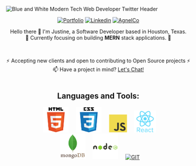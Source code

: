 
![Blue and White Modern Tech Web Developer Twitter Header](https://user-images.githubusercontent.com/101066358/170174998-7e9ac694-68d2-4e01-baab-67bcfdb8b5f0.png)

<div align="center">

[![Portfolio](https://img.shields.io/badge/-Portfolio-d3d3d3?&style=for-the-badge&logo=appveyor&logo=aboutdotme&logoColor=black)](https://justinehoang.netlify.app/)
[![Linkedin](https://img.shields.io/badge/LinkedIn-0077B5?style=for-the-badge&logo=linkedin&logoColor=white)](https://www.linkedin.com/in/justine-hoang/)
[![AgnelCo](https://img.shields.io/badge/AngelList-000000?style=for-the-badge&logo=angellist&logoColor=white)](https://angel.co/u/justine-hoang)

</div>

<p align="center"> Hello there 👋 I'm Justine, a Software Developer based in Houston, Texas. 
	<br>🌱 Currently focusing on building <strong>MERN</strong> stack applications. 🌱 </p>
</div>


<br>
<p align="center">
⚡ Accepting new clients and open to contributing to Open Source projects ⚡
  <br>
📫 Have a project in mind? <a href="mailto:justinehoang21@gmail.com" target="_blank" rel="noopener">Let's Chat!</a>
  <br>
<br>
<h2 align="center">Languages and Tools:</h2>
<div align="center">
<table>
	<tr>
			<div align="center" >
				&nbsp
				<a href="https://www.w3.org/html/" target="_blank" rel="noreferrer"> 
	<img src="https://raw.githubusercontent.com/devicons/devicon/master/icons/html5/html5-original-wordmark.svg" alt="HTML5"  height="70"/></a>
				&nbsp&nbsp&nbsp
				<a href="https://www.w3schools.com/css/" target="_blank" rel="noreferrer"> 
	<img src="https://raw.githubusercontent.com/devicons/devicon/master/icons/css3/css3-original-wordmark.svg" alt="CSS3" height="70"/></a> 
				&nbsp&nbsp&nbsp
				<a href="https://developer.mozilla.org/en-US/docs/Web/JavaScript" target="_blank" rel="noreferrer"> 
	<img src="https://raw.githubusercontent.com/devicons/devicon/master/icons/javascript/javascript-original.svg" alt="JAVASCRIPT" height="50"/></a>
				&nbsp&nbsp&nbsp
				<a href="https://reactjs.org/" target="_blank" rel="noreferrer"> 
	<img src="https://raw.githubusercontent.com/devicons/devicon/master/icons/react/react-original-wordmark.svg" alt="REACT" height="60"/></a>
<!--         <a href="https://www.figma.com/" target="_blank" rel="noreferrer"> <img src="https://www.vectorlogo.zone/logos/figma/figma-icon.svg" alt="figma" width="40" height="40"/> </a -->
			</div>
		</td>		
			 <div align="center">
				 &nbsp
			<a href="https://www.mongodb.com/" target="_blank" rel="noreferrer"> 
	<img src="https://raw.githubusercontent.com/devicons/devicon/master/icons/mongodb/mongodb-original-wordmark.svg" alt="MONGODB"  height="70"/></a> 
				 &nbsp&nbsp&nbsp
			<a href="https://nodejs.org" target="_blank" rel="noreferrer"> 
	<img src="https://raw.githubusercontent.com/devicons/devicon/master/icons/nodejs/nodejs-original-wordmark.svg" alt="NODEJS"  height="70"/></a> 
				 &nbsp&nbsp&nbsp
				 <a href="https://developer.mozilla.org/en-US/docs/Web/JavaScript" target="_blank" rel="noreferrer"> 
<img src="https://icongr.am/devicon/git-original.svg?size=128&color=8a8585" alt="GIT"  height="50"/></a>
				<br>
				<br>	
			</div>
		</td>
	</tr>
</table>
</div>
</br>
